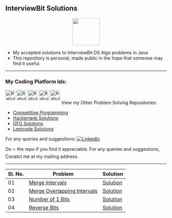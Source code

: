 ## InterviewBit Solutions 

<p align="center">
    <a href="https://leetcode.com/imkashyap/">
        <img height=85 src="https://assets.interviewbit.com/assets/header_logo_color-581e3f66d3c539604c094ce9c354ffa445a74f668ee9db6818048aaacdbdebdc.png.gz">
    </a>
</p>

- My accepted solutions to InterviewBit DS Algo problems in Java
- This repository is personal, made public in the hope that someone may find it useful.
***
### My Coding Platform Ids:
<p>
<a href="https://www.codechef.com/users/imkashyap/" title='Codechef'>
    <img align="left" alt="Rahul Kashyap's Codechef" width="32px" src="https://avatars1.githubusercontent.com/u/11960354?s=460&v=4" />
</a>
<a href="hhttps://codeforces.com/profile/imkashyap" title='Codeforcs'>
    <img align="left" alt="Rahul Kashyap's Codeforces" width="32px" src="https://play-lh.googleusercontent.com/zaldniLc2XTBhNlCDR4hcD5bcRYHZ56_lO0yA2Qu-cADShy1_HDWrICSvv0EPTX79WY" />
</a>
<a href="https://leetcode.com/imkashyap/" title='Leetcode'>
    <img align="left" alt="Rahul Kashyap's Leetcode" width="32px" src="https://upload.wikimedia.org/wikipedia/commons/8/8e/LeetCode_Logo_1.png" />
</a>
<a href="https://www.hackerrank.com/imkashyap" title='Hackerrank'>
    <img align="left" alt="Rahul Kashyap's hackerrank" width="32px" src="https://upload.wikimedia.org/wikipedia/commons/6/65/HackerRank_logo.png" />
</a>
<a href="https://auth.geeksforgeeks.org/user/imkashyap/practice/" title='GFG'>
    <img align="left" alt="Rahul Kashyap's GFG" width="32px" src="https://store-images.s-microsoft.com/image/apps.55193.13510798887411929.8353f5f6-1e50-45c3-9d66-162b6c2bebd7.c01e4858-d5a3-4c02-8516-7825870e33c1" />
</a></br>
</p>

  View my Other Problem Solving Repositories: 
  - [Competitive Programming](https://github.com/imKashyap/Competitive-Programming)
  - [Hackerrank Solutions](https://github.com/imKashyap/Hackerrank-Solutions)
  - [GFG Solutions](https://github.com/imKashyap/gfg-solutions)
  - [Leetcode Solutions](https://github.com/imKashyap/leetcode-solutions)

 For any queries and suggestions: 
[![LinkedIn](https://img.shields.io/badge/LinkedIn-RahulKashyap-blue.svg)](https://www.linkedin.com/in/rahul-kashyap-230577195/)

Do :star: the repo if you find it appreciable. For any queries and suggestions, Conatct me at my mailing address.

***

|Sl. No.|Problem|Solution|
|--|-- |--|
|01| [Merge Intervals](https://www.interviewbit.com/courses/programming/topics/arrays/problems/merge-intervals/)|[Solution](./Merge%20Intervals/Solution.java)|
|02| [Merge Overlapping Intervals](https://www.interviewbit.com/problems/merge-overlapping-intervals/)|[Solution](./Merge%20Overlapping%20Intervals/Solution.java)|
|03| [Number of 1 Bits](https://www.interviewbit.com/problems/number-of-1-bits/)|[Solution](./Number%20of%201%20Bits/Solution.java)|
|04|[Reverse Bits](interviewbit.com/problems/reverse-bits/)|[Solution](./Reverse%20Bits/Solution.java)|